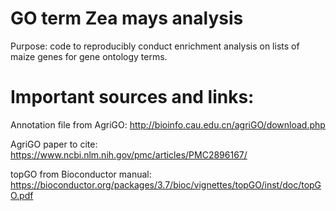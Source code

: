 # GO term Zea mays analysis

Purpose: code to reproducibly conduct enrichment analysis on lists of maize genes for gene ontology terms.

# Important sources and links:

Annotation file from AgriGO:
http://bioinfo.cau.edu.cn/agriGO/download.php

AgriGO paper to cite:
https://www.ncbi.nlm.nih.gov/pmc/articles/PMC2896167/

topGO from Bioconductor
manual: https://bioconductor.org/packages/3.7/bioc/vignettes/topGO/inst/doc/topGO.pdf

